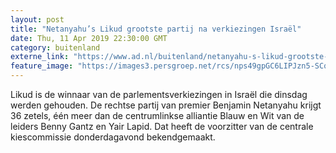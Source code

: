 ```yaml
---
layout: post
title: "Netanyahu’s Likud grootste partij na verkiezingen Israël"
date: Thu, 11 Apr 2019 22:30:00 GMT
category: buitenland
externe_link: "https://www.ad.nl/buitenland/netanyahu-s-likud-grootste-partij-na-verkiezingen-israel~a133f78e/"
feature_image: "https://images3.persgroep.net/rcs/nps49gpGC6LIPJzn5-SCq4rWkR0/diocontent/145225689/_fitwidth/400/?appId=21791a8992982cd8da851550a453bd7f&quality=0.7"
---
```


Likud is de winnaar van de parlementsverkiezingen in Israël die dinsdag werden gehouden. De rechtse partij van premier Benjamin Netanyahu krijgt 36 zetels, één meer dan de centrumlinkse alliantie Blauw en Wit van de leiders Benny Gantz en Yair Lapid. Dat heeft de voorzitter van de centrale kiescommissie donderdagavond bekendgemaakt.
